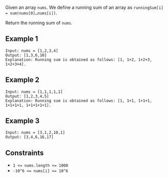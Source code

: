 Given an array `nums`. We define a running sum of an array as `runningSum[i] = sum(nums[0]…nums[i])`.

Return the running sum of `nums`.

## Example 1

```
Input: nums = [1,2,3,4]
Output: [1,3,6,10]
Explanation: Running sum is obtained as follows: [1, 1+2, 1+2+3, 1+2+3+4].
```

## Example 2

```
Input: nums = [1,1,1,1,1]
Output: [1,2,3,4,5]
Explanation: Running sum is obtained as follows: [1, 1+1, 1+1+1, 1+1+1+1, 1+1+1+1+1].
```

## Example 3

```
Input: nums = [3,1,2,10,1]
Output: [3,4,6,16,17]
```

## Constraints

- `1 <= nums.length <= 1000`
- `-10^6 <= nums[i] <= 10^6`

